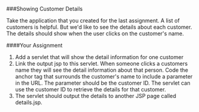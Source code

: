 <!--djw:done-->
###Showing Customer Details

Take the application that you created for the last assignment. A list of customers is helpful. But we'd like to see the details about each customer. The details should show when the user clicks on the customer's name.

####Your Assignment
1. Add a servlet that will show the detail information for one customer
2. Link the output jsp to this servlet. When someone clicks a customers name they will see the detail information about that person. Code the anchor tag that surrounds the customer's name to include a parameter in the URL. The parameter should be the customer ID. The servlet can use the customer ID to retrieve the details for that customer.
3. The servlet should output the details to another JSP page called details.jsp.